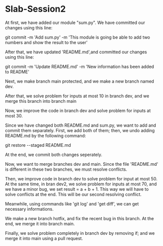 # Slab-Session2

At first, we have added our module "sum.py". We have committed our changes using this line:

git commit -m 'Add sum.py' -m 'This module is going be able to add two numbers and show the result to the user'

After that, we have updated 'README.md',and committed our changes using this line:

git commit -m 'Update README.md' -m 'New information has been added to README'

Next, we make branch main protected, and we make a new branch named dev.

After that, we solve problem for inputs at most 10 in branch dev, and we merge this branch into branch main

Now, we improve the code in branch dev and solve problem for inputs at most 30.

Since we have changed both README.md and sum.py, we want to add and commit them separately. First, we add both of them; then, we undo adding README.md by the following command:

git restore --staged README.md

At the end, we commit both changes seperately.

Now, we want to merge branches dev and main. Since the file 'README.md' is different in these two branches, we must resolve conflicts.

Then, we improve code in branch dev to solve problem for input at most 50. At the same time, in bran dev2, we solve problem for inputs at most 70, and we have a minor bug, we set result = a + b + 1. This way we will have to solve conflicts at the end. This will be our second resolving conflict.

Meanwhile, using commands like 'git log' and 'get diff', we can get necessary informations.

We make a new branch hotfix, and fix the recent bug in this branch. At the end, we merge it into branch main.

Finally, we solve problem completely in branch dev by removing if; and we merge it into main using a pull request.
